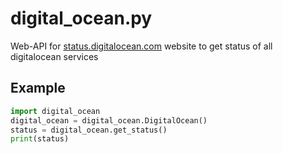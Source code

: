 # digital_ocean.py
Web-API for [status.digitalocean.com](https://status.digitalocean.com) website to get status of all digitalocean services

## Example
```python
import digital_ocean
digital_ocean = digital_ocean.DigitalOcean()
status = digital_ocean.get_status()
print(status)
```
